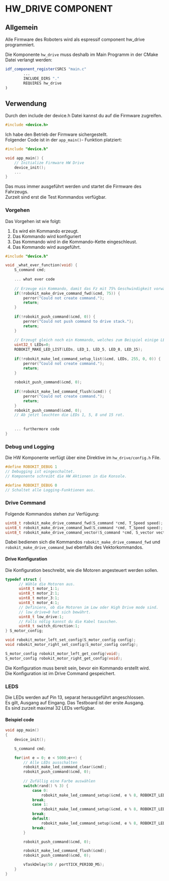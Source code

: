
# HW_DRIVE COMPONENT

## Allgemein
Alle Firmware des Roboters wird als espressif component hw_drive programmiert.

Die Komponente ```hw_drive``` muss deshalb im Main Programm in der CMake Datei verlangt werden:

```cmake
idf_component_register(SRCS "main.c"
        ...
        INCLUDE_DIRS "."
        REQUIRES hw_drive   
)
```

## Verwendung
Durch den include der device.h Datei kannst du auf die Firmware zugreifen.

```c++
#include <device.h>
```

Ich habe den Betrieb der Firmware sichergestellt.  
Folgender Code ist in der ```app_main()```- Funktion platziert:

```c++
#include "device.h"

void app_main() {
    // Initialize Firmware HW Drive
    device_init();
    ...
}
```
Das muss immer ausgeführt werden und startet die Firmware des Fahrzeugs.  
Zurzeit sind erst die Test Kommandos verfügbar.

### Vorgehen
Das Vorgehen ist wie folgt:
1. Es wird ein Kommando erzeugt.
1. Das Kommando wird konfiguriert
1. Das Kommando wird in die Kommando-Kette eingeschleust.
1. Das Kommando wird ausgeführt.

```c++
#include "device.h"

void _what_ever_function(void) {
    S_command cmd;
    
    ... what ever code
    
    // Erzeuge ein Kommando, damit das Fz mit 75% Geschwindigkeit vorwärts fährt.
    if(!robokit_make_drive_command_fwd(&cmd, 75)) {
        perror("Could not create command.");
        return;
    }
    
    if(!robokit_push_command(&cmd, 0)) {
        perror("Could not push command to drive stack.");
        return;
    }
    
    // Erzeugt gleich noch ein Kommando, welches zum Beispiel einige LEDs festlegt:
    uint32_t LEDs=0;
    ROBOKIT_MAKE_LED_LIST(LEDs, LED_1, LED_5, LED_8, LED_15);
    
    if(!robokit_make_led_command_setup_list(&cmd, LEDs, 255, 0, 0)) {
        perror("Could not create command.");
        return;
    }
    
    robokit_push_command(&cmd, 0);
    
    if(!robokit_make_led_command_flush(&cmd)) {
        perror("Could not create command.");
        return;
    }
    robokit_push_command(&cmd, 0);
    // Ab jetzt leuchten die LEDs 1, 5, 8 und 15 rot.
    
    
    ... furthermore code
}

```

### Debug und Logging

Die HW Komponente verfügt über eine Direktive im ```hw_drive/config.h``` File.

```c++
#define ROBOKIT_DEBUG 1
// Debugging ist eingeschaltet.
// Komponente schreibt die HW Aktionen in die Konsole.

#define ROBOKIT_DEBUG 0
// Schaltet alle Logging-Funktionen aus.
```

### Drive Command
Folgende Kommandos stehen zur Verfügung:
```c++
uint8_t robokit_make_drive_command_fwd(S_command *cmd, T_Speed speed);
uint8_t robokit_make_drive_command_bwd(S_command *cmd, T_Speed speed);
uint8_t robokit_make_drive_command_vector(S_command *cmd, S_vector vector);
```

Dabei bedienen sich die Kommandos ```robokit_make_drive_command_fwd``` und ```robokit_make_drive_command_bwd``` ebenfalls des Vektorkommandos.

#### Drive Konfiguration
Die Konfiguration beschreibt, wie die Motoren angesteuert werden sollen.
```c++
typedef struct {
      // Wähle die Motoren aus.
	  uint8_t motor_1:1;
	  uint8_t motor_2:1;
	  uint8_t motor_3:1;
	  uint8_t motor_4:1;
	  // Definiere, ob die Motoren im Low oder High Drive mode sind.
	  // low_drive=0 hat sich bewährt.
	  uint8_t low_drive:1;
	  // Falls nötig kannst du die Kabel tauschen.
	  uint8_t switch_direction:1;
} S_motor_config;

void robokit_motor_left_set_config(S_motor_config config);
void robokit_motor_right_set_config(S_motor_config config);

S_motor_config robokit_motor_left_get_config(void);
S_motor_config robokit_motor_right_get_config(void);
```
Die Konfiguration muss bereit sein, bevor ein Kommando erstellt wird.  
Die Konfiguration ist im Drive Command gespeichert.


### LEDS
Die LEDs werden auf Pin 13, separat herausgeführt angeschlossen.  
Es gilt, Ausgang auf Eingang. Das Testboard ist der erste Ausgang.  
Es sind zurzeit maximal 32 LEDs verfügbar.

#### Beispiel code
```c++
void app_main()
{
    device_init();

    S_command cmd;

    for(int e = 0; e < 5000;e++) {
        // Alle LEDs ausschalten
        robokit_make_led_command_clear(&cmd);
        robokit_push_command(&cmd, 0);
        
        // Zufällig eine Farbe auswählen
        switch(rand() % 3) {
            case 0:
                robokit_make_led_command_setup(&cmd, e % 8, ROBOKIT_LED_COLOR_RED);
            break;
            case 1:
                robokit_make_led_command_setup(&cmd, e % 8, ROBOKIT_LED_COLOR_GREEN);
            break;
            default:
                robokit_make_led_command_setup(&cmd, e % 8, ROBOKIT_LED_COLOR_BLUE);
            break;
        }

        robokit_push_command(&cmd, 0);

        robokit_make_led_command_flush(&cmd);
        robokit_push_command(&cmd, 0);

        vTaskDelay(50 / portTICK_PERIOD_MS);
    }
}
```


